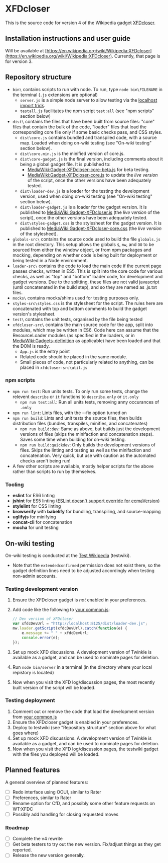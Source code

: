# XFDcloser
This is the source code for version 4 of the Wikipedia gadget [XFDcloser](https://en.wikipedia.org/wiki/Wikipedia:XFDcloser).

## Installation instructions and user guide
Will be available at [https://en.wikipedia.org/wiki/Wikipedia:XFDcloser](https://en.wikipedia.org/wiki/Wikipedia:XFDcloser). Currently, that page is for version 3.

## Repository structure
- `bin\` contains scripts to run with node. To run, type `node bin\FILENAME` in the terminal (`.js` extensions are optional)
   - `server.js` is a simple node server to allow testing via the [localhost import trick](https://en.wikipedia.org/wiki/Wikipedia:User_scripts/Guide#Loading_it_from_a_localhost_web_server).
   - `testall.js` facilitates the npm script `test:all` (see "npm scripts" section below)
- `dist\` contains the files that have been built from source files: "core" files that contain the bulk of the code, "loader" files that load the corresponding core file only if some basic checks pass, and CSS styles.
   - `dist\core.js` contains bundled and transpiled code, with a source map. Loaded when doing on-wiki testing (see "On-wiki testing" section below).
   - `dist\core.min.js` is the minified version of core.js.
   - `dist\core-gadget.js` is the final version, including comments about it being a global gadget file. It is published to:
      - [MediaWiki:Gadget-XFDcloser-core-beta.js](https://en.wikipedia.org/wiki/MediaWiki:Gadget-XFDcloser-core-beta.js) for beta testing.
      - [MediaWiki:Gadget-XFDcloser-core.js](https://en.wikipedia.org/wiki/MediaWiki:Gadget-XFDcloser-core.js) to update the *live version* of the script, once the other versions have been adequately tested.
   - `dist\loader-dev.js` is a loader for the testing the development version, used when doing on-wiki testing (see "On-wiki testing" section below).
   - `dist\loader-gadget.js` is a loader for the gadget version. It is published to [MediaWiki:Gadget-XFDcloser.js](https://en.wikipedia.org/wiki/MediaWiki:Gadget-XFDcloser.js) (the *live version* of the script), once the other versions have been adequately tested.
   - `dist\styles-gadget.css` is the stylesheet for the gadget version. It is published to [MediaWiki:Gadget-XFDcloser-core.css](https://en.wikipedia.org/wiki/MediaWiki:Gadget-XFDcloser-core.css) (the *live version* of the stylesheet).
- `globals-src\` contains the source code used to build the file `globals.js` in the root directory. This setup allows the globals `$`, `mw`, and `OO` to  be sourced from either the window object, or from npm packages and mocking, depending on whether code is being built for deployment or being tested in a Node environment.
- `loader-src\` contains the code to load the main code if the current page passes checks, written in ES5. This is split into the core code for various checks, as well as "top" and "bottom" loader code, for development and gadget versions. Due to the splitting, these files are not valid javascript (until concatenated in the build step), and so they are named as .js.txt files.
- `mocks\` contains mocks/shims used for testing purposes only.
- `styles-src\styles.css` is the stylesheet for the script. The rules here are concatenated with top and bottom comments to build the gadget version's stylesheet.
- `test\` contains the unit tests, organised by the file being tested
- `xfdcloser-src\` contains the main source code for the app, split into modules, which may be written in ES6. Code here can assume that the ResourceLoader modules (as specified in the loaders, or in [MediaWiki:Gadgets-definition](https://en.wikipedia.org/wiki/MediaWiki:Gadgets-definition) as applicable) have been loaded and that the DOM is ready.
   - `App.js` is the entry point
   - Related code should be placed in the same module.
   - Small pieces of code, not particularly related to anything, can be placed in `xfdcloser-src\util.js`

### npm scripts
- `npm run test`: Run units tests. To only run some tests, change the relevent `describe` or `it` functions to `describe.only` or `it.only`
   - `npm run test:all`: Run all units tests, removing anny occurances of `.only`
- `npm run lint`: Lints files, with the --fix option turned on
- `npm run build`: Lints and unit tests the source files, then builds distribution files (bundles, transpiles, minifies, and concatenates)
   - `npm run build:dev`: Same as above, but builds just the development versions of files (skips the minifaction and concatenation steps). Saves some time when building for on-wiki testing.
   - `npm run build:quickdev`: Only builds the development versions of files. Skips the linting and testing as well as the minifaction and concatenation. Very quick, but use with caution as the automated checks aren't being run!  
- A few other scripts are available, mostly helper scripts for the above rather than scripts to run by themselves.

### Tooling
- **eslint** for ES6 linting
- **jshint** for ES5 linting ([ESLint doesn't support override for ecmaVersion](https://github.com/sindresorhus/eslint-config-xo/issues/16#issuecomment-190302577))
- **stylelint** for CSS linting
- **browserify** with **babelify** for bundling, transpiling, and source-mapping
- **uglifyjs** for minifying
- **concat-cli** for concatenation
- **mocha** for unit testing

## On-wiki testing
On-wiki testing is conducted at the [Test Wikipedia](https://test.wikipedia.org/wiki/Main_Page) (testwiki).
- Note that the `extendedconfirmed` permission does not exist there, so the gadget definition lines need to be adjusted accordingly when testing non-admin accounts.
### Testing development version
1. Ensure the XFDcloser gadget is *not* enabled in your preferences.
2. Add code like the following to [your common.js](https://test.wikipedia.org/wiki/Special:MyPage/common.js):

   ```js
   // Dev version of XFDcloser
   var xfdcDevUrl = "http://localhost:8125/dist/loader-dev.js";
   mw.loader.getScript(xfdcDevUrl).catch(function(e) {
	   e.message += " " + xfdcDevUrl;
	   console.error(e);
   });
   ```

3. Set up mock XFD discussions. A development version of Twinkle is available as a gadget, and can be used to nominate pages for deletion.
4. Run `node bin/server` in a terminal (in the directory where your local repistory is located)
5. Now when you visit the XFD log/discussion pages, the most recently built version of the script will be loaded.
### Testing deployment
1. Comment out or remove the code that load the development version from [your common.js](https://test.wikipedia.org/wiki/Special:MyPage/common.js)
2. Ensure the XFDcloser gadget is enabled in your preferences.
3. Deploy to testwiki (see "Repository structure" section above for what goes where)
4. Set up mock XFD discussions. A development version of Twinkle is available as a gadget, and can be used to nominate pages for deletion.
5. Now when you visit the XFD log/discussion pages, the testwiki gadget with the files you deployed will be loaded.

## Planned features
A general overview of planned features:
- [ ] Redo interface using OOUI, similar to Rater
- [ ] Preferences, similar to Rater
- [ ] Rename option for CfD, and possibly some other feature requests on WT:XFDC
- [ ] Possibly add handling for closing requested moves
### Roadmap
- [ ] Complete the v4 rewrite
- [ ] Get beta testers to try out the new version. Fix/adjust things as they get reported.
- [ ] Release the new version generally.